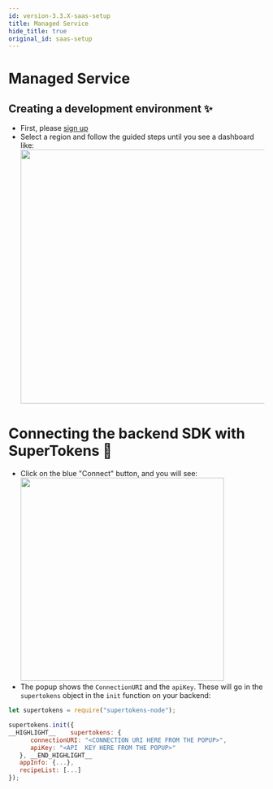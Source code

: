 ```yaml
---
id: version-3.3.X-saas-setup
title: Managed Service
hide_title: true
original_id: saas-setup
---
```


<!-- COPY DOCS -->
<!-- ./community/docs/supertokens-core/saas-setup.md -->

# Managed Service

## Creating a development environment ✨
- First, please [sign up](/signup)
- Select a region and follow the guided steps until you see a dashboard like:
   <img width="500px" src="/docs/static/assets/emailpassword/saas-dev.png" />

# Connecting the backend SDK with SuperTokens 🔌
- Click on the blue "Connect" button, and you will see:
   <img width="400px" src="/docs/static/assets/emailpassword/saas-connect-popup.png" />
- The popup shows the `ConnectionURI` and the `apiKey`. These will go in the `supertokens` object in the `init` function on your backend:

<!--DOCUSAURUS_CODE_TABS-->
<!--NodeJS-->

```js
let supertokens = require("supertokens-node");

supertokens.init({
__HIGHLIGHT__    supertokens: {
      connectionURI: "<CONNECTION URI HERE FROM THE POPUP>",
      apiKey: "<API  KEY HERE FROM THE POPUP>"
   }, __END_HIGHLIGHT__
   appInfo: {...},
   recipeList: [...]
});
```

<!--END_DOCUSAURUS_CODE_TABS-->
